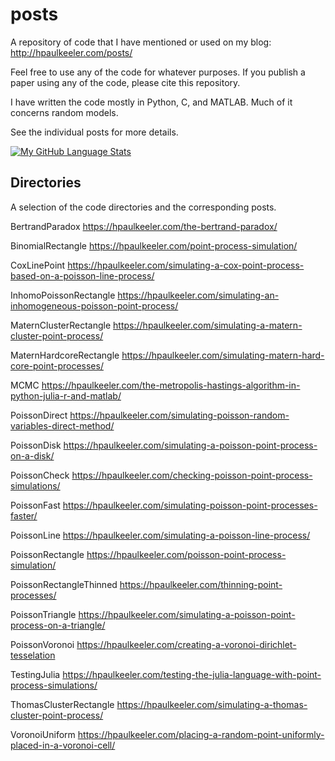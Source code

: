 # posts
A repository of code that I have mentioned or used on my blog: http://hpaulkeeler.com/posts/

Feel free to use any of the code for whatever purposes. If you publish a paper using any of the code, please cite this repository. 

I have written the code mostly in Python, C, and MATLAB. Much of it concerns random models.

See the individual posts for more details. 

[![My GitHub Language Stats](https://github-readme-stats.vercel.app/api/top-langs/?username=hpaulkeeler&langs_count=5&theme=tokyonight)]()


## Directories
A selection of the code directories and the corresponding posts.

BertrandParadox
https://hpaulkeeler.com/the-bertrand-paradox/

BinomialRectangle
https://hpaulkeeler.com/point-process-simulation/

CoxLinePoint
https://hpaulkeeler.com/simulating-a-cox-point-process-based-on-a-poisson-line-process/

InhomoPoissonRectangle
https://hpaulkeeler.com/simulating-an-inhomogeneous-poisson-point-process/

MaternClusterRectangle
https://hpaulkeeler.com/simulating-a-matern-cluster-point-process/

MaternHardcoreRectangle
https://hpaulkeeler.com/simulating-matern-hard-core-point-processes/

MCMC
https://hpaulkeeler.com/the-metropolis-hastings-algorithm-in-python-julia-r-and-matlab/

PoissonDirect
https://hpaulkeeler.com/simulating-poisson-random-variables-direct-method/

PoissonDisk
https://hpaulkeeler.com/simulating-a-poisson-point-process-on-a-disk/

PoissonCheck
https://hpaulkeeler.com/checking-poisson-point-process-simulations/

PoissonFast
https://hpaulkeeler.com/simulating-poisson-point-processes-faster/

PoissonLine
https://hpaulkeeler.com/simulating-a-poisson-line-process/

PoissonRectangle
https://hpaulkeeler.com/poisson-point-process-simulation/

PoissonRectangleThinned
https://hpaulkeeler.com/thinning-point-processes/

PoissonTriangle
https://hpaulkeeler.com/simulating-a-poisson-point-process-on-a-triangle/

PoissonVoronoi
https://hpaulkeeler.com/creating-a-voronoi-dirichlet-tesselation

TestingJulia
https://hpaulkeeler.com/testing-the-julia-language-with-point-process-simulations/

ThomasClusterRectangle
https://hpaulkeeler.com/simulating-a-thomas-cluster-point-process/

VoronoiUniform
https://hpaulkeeler.com/placing-a-random-point-uniformly-placed-in-a-voronoi-cell/
